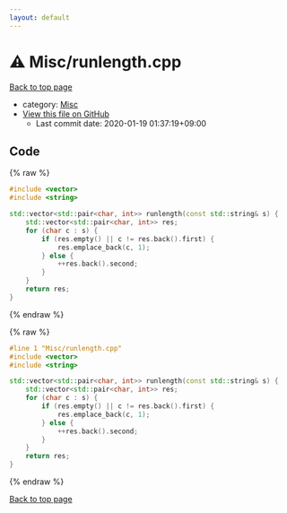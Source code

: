```yaml
---
layout: default
---
```


<!-- mathjax config similar to math.stackexchange -->
<script type="text/javascript" async
  src="https://cdnjs.cloudflare.com/ajax/libs/mathjax/2.7.5/MathJax.js?config=TeX-MML-AM_CHTML">
</script>
<script type="text/x-mathjax-config">
  MathJax.Hub.Config({
    TeX: { equationNumbers: { autoNumber: "AMS" }},
    tex2jax: {
      inlineMath: [ ['$','$'] ],
      processEscapes: true
    },
    "HTML-CSS": { matchFontHeight: false },
    displayAlign: "left",
    displayIndent: "2em"
  });
</script>

<script type="text/javascript" src="https://cdnjs.cloudflare.com/ajax/libs/jquery/3.4.1/jquery.min.js"></script>
<script src="https://cdn.jsdelivr.net/npm/jquery-balloon-js@1.1.2/jquery.balloon.min.js" integrity="sha256-ZEYs9VrgAeNuPvs15E39OsyOJaIkXEEt10fzxJ20+2I=" crossorigin="anonymous"></script>
<script type="text/javascript" src="../../assets/js/copy-button.js"></script>
<link rel="stylesheet" href="../../assets/css/copy-button.css" />


# :warning: Misc/runlength.cpp

<a href="../../index.html">Back to top page</a>

* category: <a href="../../index.html#74248c725e00bf9fe04df4e35b249a19">Misc</a>
* <a href="{{ site.github.repository_url }}/blob/master/Misc/runlength.cpp">View this file on GitHub</a>
    - Last commit date: 2020-01-19 01:37:19+09:00




## Code

<a id="unbundled"></a>
{% raw %}
```cpp
#include <vector>
#include <string>

std::vector<std::pair<char, int>> runlength(const std::string& s) {
    std::vector<std::pair<char, int>> res;
    for (char c : s) {
        if (res.empty() || c != res.back().first) {
            res.emplace_back(c, 1);
        } else {
            ++res.back().second;
        }
    }
    return res;
}

```
{% endraw %}

<a id="bundled"></a>
{% raw %}
```cpp
#line 1 "Misc/runlength.cpp"
#include <vector>
#include <string>

std::vector<std::pair<char, int>> runlength(const std::string& s) {
    std::vector<std::pair<char, int>> res;
    for (char c : s) {
        if (res.empty() || c != res.back().first) {
            res.emplace_back(c, 1);
        } else {
            ++res.back().second;
        }
    }
    return res;
}

```
{% endraw %}

<a href="../../index.html">Back to top page</a>


